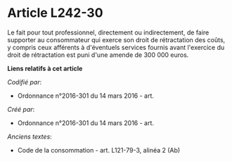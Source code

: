 # Article L242-30

Le fait pour tout professionnel, directement ou indirectement, de faire supporter au consommateur qui exerce son droit de
rétractation des coûts, y compris ceux afférents à d'éventuels services fournis avant l'exercice du droit de rétractation est
puni d'une amende de 300 000 euros.

**Liens relatifs à cet article**

_Codifié par_:

  - Ordonnance n°2016-301 du 14 mars 2016 - art.

_Créé par_:

  - Ordonnance n°2016-301 du 14 mars 2016 - art.

_Anciens textes_:

  - Code de la consommation - art. L121-79-3, alinéa 2 (Ab)
